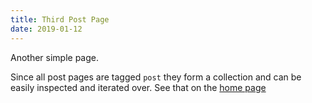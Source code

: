 ```yaml
---
title: Third Post Page
date: 2019-01-12
---
```


Another simple page.

Since all post pages are tagged `post` they form a collection and can be easily inspected and iterated over. See that on the [home page](/)
